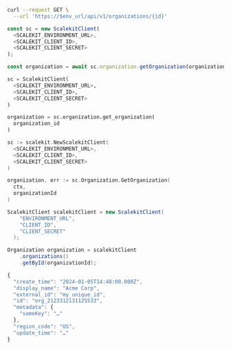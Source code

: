 <CodeWithHeader method="get" endpoint="/api/v1/organizations/{id}">
<Tabs groupId="tech-stack" querystring>
<TabItem value="curl" label="cURL">

```bash showLineNumbers
curl --request GET \
  --url 'https://$env_url/api/v1/organizations/{id}'
```

</TabItem>
<TabItem value="nodejs" label="Node.js">

```js showLineNumbers
const sc = new ScalekitClient(
  <SCALEKIT_ENVIRONMENT_URL>,
  <SCALEKIT_CLIENT_ID>,
  <SCALEKIT_CLIENT_SECRET>
);

const organization = await sc.organization.getOrganization(organization_id);
```

</TabItem>
<TabItem value="py" label="Python">

```python showLineNumbers
sc = ScalekitClient(
  <SCALEKIT_ENVIRONMENT_URL>,
  <SCALEKIT_CLIENT_ID>,
  <SCALEKIT_CLIENT_SECRET>
)

organization = sc.organization.get_organization(
  organization_id
)
```

</TabItem>
<TabItem value="golang" label="Go">

```go showLineNumbers
sc := scalekit.NewScalekitClient(
  <SCALEKIT_ENVIRONMENT_URL>,
  <SCALEKIT_CLIENT_ID>,
  <SCALEKIT_CLIENT_SECRET>
)

organization, err := sc.Organization.GetOrganization(
  ctx,
  organizationId
)
```

</TabItem>

<TabItem value="java" label="Java">

```java showLineNumbers
ScalekitClient scalekitClient = new ScalekitClient(
    "ENVIRONMENT_URL",
    "CLIENT_ID",
    "CLIENT_SECRET"
  );

Organization organization = scalekitClient
    .organizations()
    .getById(organizationId);
```

</TabItem>
</Tabs>
</CodeWithHeader>
<CodeWithHeader title="Response">

```js
{
  "create_time": "2024-01-05T14:48:00.000Z",
  "display_name": "Acme Corp",
  "external_id": "my_unique_id",
  "id": "org_2123312131125533",
  "metadata": {
    "someKey": "…"
  },
  "region_code": "US",
  "update_time": "…"
}
```

</CodeWithHeader>
